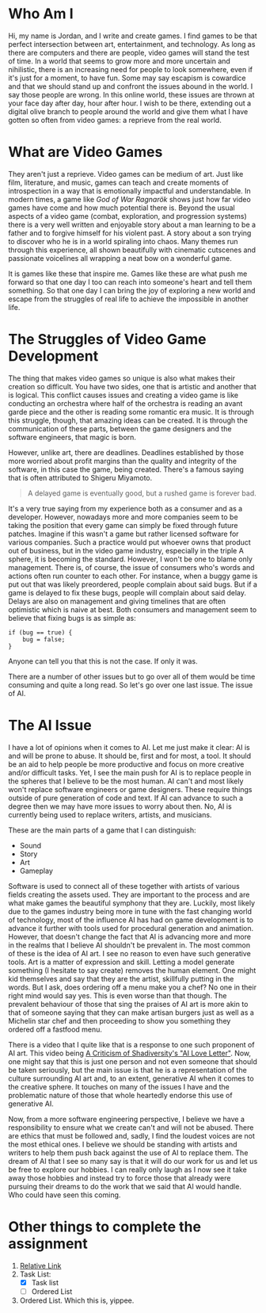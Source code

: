 # Who Am I
Hi, my name is Jordan, and I write and create games. I find games to be that perfect intersection between art, entertainment, and technology. As long as there are computers and there are people, video games will stand the test of time. In a world that seems to grow more and more uncertain and nihilistic, there is an increasing need for people to look somewhere, even if it's just for a moment, to have fun. Some may say escapism is cowardice and that we should stand up and confront the issues abound in the world. I say those people are wrong. In this online world, these issues are thrown at your face day after day, hour after hour. I wish to be there, extending out a digital olive branch to people around the world and give them what I have gotten so often from video games: a reprieve from the real world. 

# What are Video Games
They aren't just a reprieve. Video games can be medium of art. Just like film, literature, and music, games can teach and create moments of introspection in a way that is emotionally impactful and understandable. In modern times, a game like *God of War Ragnarök* shows just how far video games have come and how much potential there is. Beyond the usual aspects of a video game (combat, exploration, and progression systems) there is a very well written and enjoyable story about a man learning to be a father and to forgive himself for his violent past. A story about a son trying to discover who he is in a world spiraling into chaos. Many themes run through this experience, all shown beautifully with cinematic cutscenes and passionate voicelines all wrapping a neat bow on a wonderful game. 

It is games like these that inspire me. Games like these are what push me forward so that one day I too can reach into someone's heart and tell them something. So that one day I can bring the joy of exploring a new world and escape from the struggles of real life to achieve the impossible in another life. 

# The Struggles of Video Game Development
The thing that makes video games so unique is also what makes their creation so difficult. You have two sides, one that is artistic and another that is logical. This conflict causes issues and creating a video game is like conducting an orchestra where half of the orchestra is reading an avant garde piece and the other is reading some romantic era music. It is through this struggle, though, that amazing ideas can be created. It is through the communication of these parts, between the game designers and the software engineers, that magic is born. 

However, unlike art, there are deadlines. Deadlines established by those more worried about profit margins than the quality and integrity of the software, in this case the game, being created. There's a famous saying that is often attributed to Shigeru Miyamoto.

> A delayed game is eventually good, but a rushed game is forever bad.

It's a very true saying from my experience both as a consumer and as a developer. However, nowadays more and more companies seem to be taking the position that every game can simply be fixed through future patches. Imagine if this wasn't a game but rather licensed software for various companies. Such a practice would put whoever owns that product out of business, but in the video game industry, especially in the triple A sphere, it is becoming the standard. However, I won't be one to blame only management. There is, of course, the issue of consumers who's words and actions often run counter to each other. For instance, when a buggy game is put out that was likely preordered, people complain about said bugs. But if a game is delayed to fix these bugs, people will complain about said delay. Delays are also on management and giving timelines that are often optimistic which is naive at best. Both consumers and management seem to believe that fixing bugs is as simple as:

```
if (bug == true) {
    bug = false;
}
```

Anyone can tell you that this is not the case. If only it was.

There are a number of other issues but to go over all of them would be time consuming and quite a long read. So let's go over one last issue. The issue of AI.

# The AI Issue
I have a lot of opinions when it comes to AI. Let me just make it clear: AI is and will be prone to abuse. It should be, first and for most, a tool. It should be an aid to help people be more productive and focus on more creative and/or difficult tasks. Yet, I see the main push for AI is to replace people in the spheres that I believe to be the most human. AI can't and most likely won't replace software engineers or game designers. These require things outside of pure generation of code and text. If AI can advance to such a degree then we may have more issues to worry about then. No, AI is currently being used to replace writers, artists, and musicians. 

These are the main parts of a game that I can distinguish:
- Sound
- Story
- Art
- Gameplay

Software is used to connect all of these together with artists of various fields creating the assets used. They are important to the process and are what make games the beautiful symphony that they are. Luckily, most likely due to the games industry being more in tune with the fast changing world of technology, most of the influence AI has had on game development is to advance it further with tools used for procedural generation and animation. However, that doesn't change the fact that AI is advancing more and more in the realms that I believe AI shouldn't be prevalent in. The most common of these is the idea of AI art. I see no reason to even have such generative tools. Art is a matter of expression and skill. Letting a model generate something (I hesitate to say create) removes the human element. One might kid themselves and say that they are the artist, skillfully putting in the words. But I ask, does ordering off a menu make you a chef? No one in their right mind would say yes. This is even worse than that though. The prevalent behaviour of those that sing the praises of AI art is more akin to that of someone saying that they can make artisan burgers just as well as a Michelin star chef and then proceeding to show you something they ordered off a fastfood menu.

There is a video that I quite like that is a response to one such proponent of AI art. This video being [A Criticism of Shadiversity's "AI Love Letter"](https://www.youtube.com/watch?v=svsTKrdSd7s). Now, one might say that this is just one person and not even someone that should be taken seriously, but the main issue is that he is a representation of the culture surrounding AI art and, to an extent, generative AI when it comes to the creative sphere. It touches on many of the issues I have and the problematic nature of those that whole heartedly endorse this use of generative AI.

Now, from a more software engineering perspective, I believe we have a responsibility to ensure what we create can't and will not be abused. There are ethics that must be followed and, sadly, I find the loudest voices are not the most ethical ones. I believe we should be standing with artists and writers to help them push back against the use of AI to replace them. The dream of AI that I see so many say is that it will do our work for us and let us be free to explore our hobbies. I can really only laugh as I now see it take away those hobbies and instead try to force those that already were pursuing their dreams to do the work that we said that AI would handle. Who could have seen this coming.



# Other things to complete the assignment
1. [Relative Link](README.md)
2. Task List:
   - [X] Task list
   - [ ] Ordered List
3. Ordered List. Which this is, yippee.
